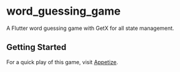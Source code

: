 # word_guessing_game

A Flutter word guessing game with GetX for all state management.

## Getting Started

For a quick play of this game, visit
[Appetize](https://appetize.io/app/b_mcjhkj6mffkdsl7rwilizbhvpe).
